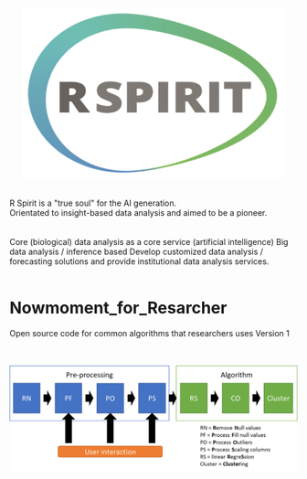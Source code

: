 <p align="center">
  <img width="460" height="300" src="./Readme_img/Rspirit_1.png">
</p>
<br>
R Spirit is a "true soul" for the AI generation.<br>
Orientated to insight-based data analysis and aimed to be a pioneer.<br>
<br>
<br>
Core (biological) data analysis as a core service (artificial intelligence) Big data analysis / inference based
Develop customized data analysis / forecasting solutions and provide institutional data analysis services.<br>  
<br>
  
# Nowmoment_for_Resarcher
Open source code for common algorithms that researchers uses Version 1 <br>
<br>
<br>
<p align="center">
  <img src="./Readme_img/NR_1.png">
</p>